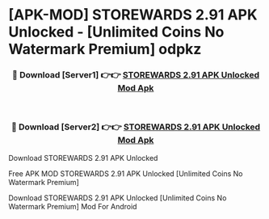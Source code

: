 # [APK-MOD] STOREWARDS 2.91 APK Unlocked - [Unlimited Coins No Watermark Premium] odpkz



<div align="center">
<h3>🔴 Download [Server1] 👉👉 <a href="https://momento.my/?title=STOREWARDS_2.91_APK_Unlocked">STOREWARDS 2.91 APK Unlocked Mod Apk</a></h3><br>

<h3>🔴 Download [Server2] 👉👉 <a href="https://momento.my/?title=STOREWARDS_2.91_APK_Unlocked">STOREWARDS 2.91 APK Unlocked Mod Apk</a></h3>
</div>



Download STOREWARDS 2.91 APK Unlocked 

Free APK MOD STOREWARDS 2.91 APK Unlocked [Unlimited Coins No Watermark Premium]

Download STOREWARDS 2.91 APK Unlocked [Unlimited Coins No Watermark Premium] Mod For Android
